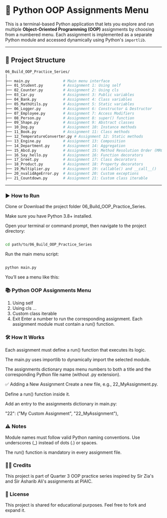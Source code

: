 # 🐍 Python OOP Assignments Menu

This is a terminal-based Python application that lets you explore and run multiple **Object-Oriented Programming (OOP)** assignments by choosing from a numbered menu. Each assignment is implemented as a separate Python module and accessed dynamically using Python's `importlib`.

---

## 📂 Project Structure
```bash
06_Build_OOP_Practice_Series/
│
├── main.py               # Main menu interface
├── 01_Student.py         # Assignment 1: Using self
├── 02_Counter.py         # Assignment 2: Using cls
├── 03_Car.py             # Assignment 3: Public variables
├── 04_Bank.py            # Assignment 4: Class variables
├── 05_MathUtils.py       # Assignment 5: Static variables
├── 06_Logger.py          # Assignment 6: Constructor & Destructor
├── 07_Employee.py        # Assignment 7: Access Modifiers
├── 08_Person.py          # Assignment 8: super() function
├── 09_Shape.py           # Assignment 9: Abstract classes
├── 10_Dog.py             # Assignment 10: Instance methods
├── 11_Book.py            # Assignment 11: Class methods
├── 12_TemperatureConverter.py # Assignment 12: Static methods
├── 13_Engine.py          # Assignment 13: Composition
├── 14_Department.py      # Assignment 14: Aggregation
├── 15_Abcd.py            # Assignment 15: Method Resolution Order (MRO)
├── 16_Say_hello.py       # Assignment 16: Function decorators
├── 17_Greet.py           # Assignment 17: Class decorators
├── 18_Product.py         # Assignment 18: Property decorators
├── 19_Multiplier.py      # Assignment 19: callable() and __call__()
├── 20_nvalidAgeError.py  # Assignment 20: Custom exceptions
├── 21_Countdown.py       # Assignment 21: Custom class iterable
```

---

### ▶️ How to Run
Clone or Download the project folder 06_Build_OOP_Practice_Series.

Make sure you have Python 3.8+ installed.

Open your terminal or command prompt, then navigate to the project directory:

```bash

cd path/to/06_Build_OOP_Practice_Series
```
Run the main menu script:

```bash

python main.py
```

You’ll see a menu like this:


### 📚 Python OOP Assignments Menu
1. Using self
2. Using cls
...
21. Custom class iterable
0. Exit
Enter a number to run the corresponding assignment. Each assignment module must contain a run() function.


### 🛠 How It Works
Each assignment must define a run() function that executes its logic.

The main.py uses importlib to dynamically import the selected module.

The assignments dictionary maps menu numbers to both a title and the corresponding Python file name (without .py extension).

✅ Adding a New Assignment
Create a new file, e.g., 22_MyAssignment.py.

Define a run() function inside it.

Add an entry to the assignments dictionary in main.py:

"22": ("My Custom Assignment", "22_MyAssignment"),
### ⚠️ Notes
Module names must follow valid Python naming conventions. Use underscores (_) instead of dots (.) or spaces.

The run() function is mandatory in every assignment file.

### 👨‍🏫 Credits
This project is part of Quarter 3 OOP practice series inspired by Sir Zia's and Sir Asharib Ali's assignments at PIAIC.

### 📃 License
This project is shared for educational purposes. Feel free to fork and expand it.










